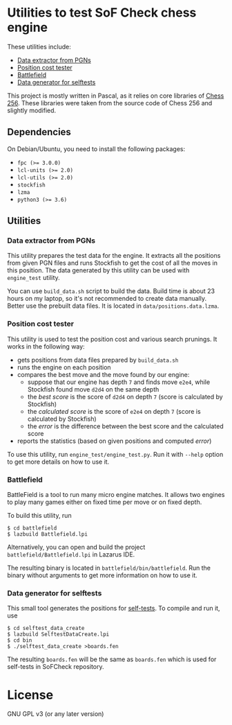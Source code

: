 # Utilities to test SoF Check chess engine

These utilities include:

- [Data extractor from PGNs](#data-extractor-from-pgns)
- [Position cost tester](#position-cost-tester)
- [Battlefield](#battlefield)
- [Data generator for selftests](#data-generator-for-selftests)

This project is mostly written in Pascal, as it relies on core libraries of
[Chess 256](https://github.com/alex65536/Chess256). These libraries were taken from the source
code of Chess 256 and slightly modified.

## Dependencies

On Debian/Ubuntu, you need to install the following packages:

- `fpc (>= 3.0.0)`
- `lcl-units (>= 2.0)`
- `lcl-utils (>= 2.0)`
- `stockfish`
- `lzma`
- `python3 (>= 3.6)`

## Utilities

### Data extractor from PGNs

This utility prepares the test data for the engine. It extracts all the positions from given PGN
files and runs Stockfish to get the cost of all the moves in this position. The data generated by
this utility can be used with `engine_test` utility.

You can use `build_data.sh` script to build the data. Build time is about 23 hours on my laptop,
so it's not recommended to create data manually. Better use the prebuilt data files. It is located
in `data/positions.data.lzma`.

### Position cost tester

This utility is used to test the position cost and various search prunings. It works in the
following way:

- gets positions from data files prepared by `build_data.sh`
- runs the engine on each position
- compares the best move and the move found by our engine:
  - suppose that our engine has depth `7` and finds move `e2e4`, while Stockfish found move `d2d4`
    on the same depth
  - the _best score_ is the score of `d2d4` on depth `7` (score is calculated by Stockfish)
  - the _calculated score_ is the score of `e2e4` on depth `7` (score is calculated by Stockfish)
  - the _error_ is the difference between the best score and the calculated score
- reports the statistics (based on given positions and computed _error_)

To use this utility, run `engine_test/engine_test.py`. Run it with `--help` option to get more
details on how to use it.

### Battlefield

BattleField is a tool to run many micro engine matches. It allows two engines to play many games
either on fixed time per move or on fixed depth.

To build this utility, run

~~~~~
$ cd battlefield
$ lazbuild Battlefield.lpi
~~~~~

Alternatively, you can open and build the project `battlefield/Battlefield.lpi` in Lazarus IDE.

The resulting binary is located in `battlefield/bin/battlefield`. Run the binary without arguments
to get more information on how to use it.

### Data generator for selftests

This small tool generates the positions for
[self-tests](https://github.com/alex65536/sofcheck/tree/master/selftest). To compile and run it,
use

~~~~~
$ cd selftest_data_create
$ lazbuild SelftestDataCreate.lpi
$ cd bin
$ ./selftest_data_create >boards.fen
~~~~~

The resulting `boards.fen` will be the same as `boards.fen` which is used for self-tests in
SoFCheck repository.

# License

GNU GPL v3 (or any later version)
